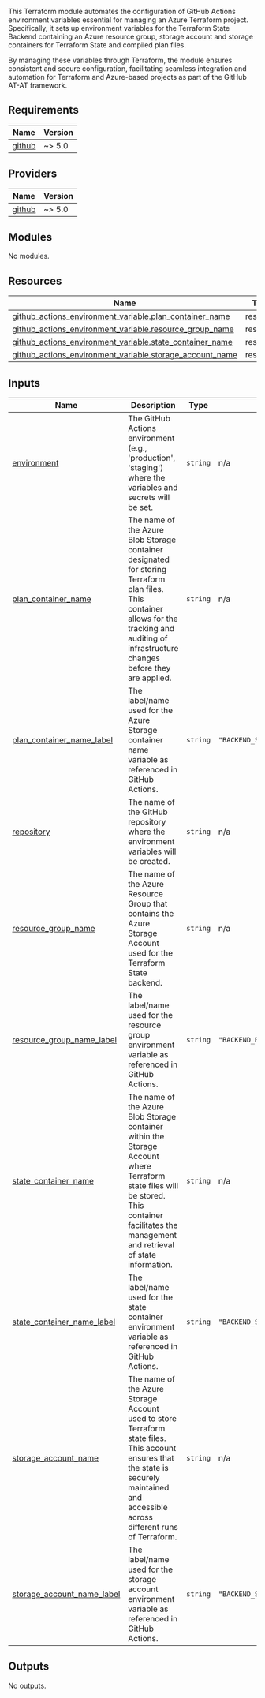 This Terraform module automates the configuration of GitHub Actions environment variables essential for managing an Azure Terraform project. Specifically, it sets up environment variables for the Terraform State Backend containing an Azure resource group, storage account and storage containers for Terraform State and compiled plan files. 

By managing these variables through Terraform, the module ensures consistent and secure configuration, facilitating seamless integration and automation for Terraform and Azure-based projects as part of the GitHub AT-AT framework.

<!-- BEGIN_TF_DOCS -->
## Requirements

| Name | Version |
|------|---------|
| <a name="requirement_github"></a> [github](#requirement\_github) | ~> 5.0 |

## Providers

| Name | Version |
|------|---------|
| <a name="provider_github"></a> [github](#provider\_github) | ~> 5.0 |

## Modules

No modules.

## Resources

| Name | Type |
|------|------|
| [github_actions_environment_variable.plan_container_name](https://registry.terraform.io/providers/integrations/github/latest/docs/resources/actions_environment_variable) | resource |
| [github_actions_environment_variable.resource_group_name](https://registry.terraform.io/providers/integrations/github/latest/docs/resources/actions_environment_variable) | resource |
| [github_actions_environment_variable.state_container_name](https://registry.terraform.io/providers/integrations/github/latest/docs/resources/actions_environment_variable) | resource |
| [github_actions_environment_variable.storage_account_name](https://registry.terraform.io/providers/integrations/github/latest/docs/resources/actions_environment_variable) | resource |

## Inputs

| Name | Description | Type | Default | Required |
|------|-------------|------|---------|:--------:|
| <a name="input_environment"></a> [environment](#input\_environment) | The GitHub Actions environment (e.g., 'production', 'staging') where the variables and secrets will be set. | `string` | n/a | yes |
| <a name="input_plan_container_name"></a> [plan\_container\_name](#input\_plan\_container\_name) | The name of the Azure Blob Storage container designated for storing Terraform plan files. This container allows for the tracking and auditing of infrastructure changes before they are applied. | `string` | n/a | yes |
| <a name="input_plan_container_name_label"></a> [plan\_container\_name\_label](#input\_plan\_container\_name\_label) | The label/name used for the Azure Storage container name variable as referenced in GitHub Actions. | `string` | `"BACKEND_STORAGE_PLAN_CONTAINER_NAME"` | no |
| <a name="input_repository"></a> [repository](#input\_repository) | The name of the GitHub repository where the environment variables will be created. | `string` | n/a | yes |
| <a name="input_resource_group_name"></a> [resource\_group\_name](#input\_resource\_group\_name) | The name of the Azure Resource Group that contains the Azure Storage Account used for the Terraform State backend. | `string` | n/a | yes |
| <a name="input_resource_group_name_label"></a> [resource\_group\_name\_label](#input\_resource\_group\_name\_label) | The label/name used for the resource group environment variable as referenced in GitHub Actions. | `string` | `"BACKEND_RESOURCE_GROUP_NAME"` | no |
| <a name="input_state_container_name"></a> [state\_container\_name](#input\_state\_container\_name) | The name of the Azure Blob Storage container within the Storage Account where Terraform state files will be stored. This container facilitates the management and retrieval of state information. | `string` | n/a | yes |
| <a name="input_state_container_name_label"></a> [state\_container\_name\_label](#input\_state\_container\_name\_label) | The label/name used for the state container environment variable as referenced in GitHub Actions. | `string` | `"BACKEND_STORAGE_STATE_CONTAINER_NAME"` | no |
| <a name="input_storage_account_name"></a> [storage\_account\_name](#input\_storage\_account\_name) | The name of the Azure Storage Account used to store Terraform state files. This account ensures that the state is securely maintained and accessible across different runs of Terraform. | `string` | n/a | yes |
| <a name="input_storage_account_name_label"></a> [storage\_account\_name\_label](#input\_storage\_account\_name\_label) | The label/name used for the storage account environment variable as referenced in GitHub Actions. | `string` | `"BACKEND_STORAGE_ACCOUNT_NAME"` | no |

## Outputs

No outputs.
<!-- END_TF_DOCS -->